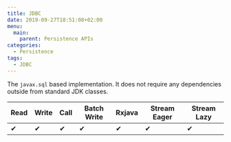 ```yaml
---
title: JDBC
date: 2019-09-27T18:51:08+02:00
menu:
  main:
    parent: Persistence APIs
categories:
  - Persistence
tags:
  - JDBC
---
```


The `javax.sql` based implementation. It does not require any dependencies outside from standard JDK classes.

| Read | Write | Call | Batch Write | Rxjava | Stream Eager | Stream Lazy |
|------|-------|------|-------------|--------|--------------|-------------|
| ✔    | ✔     | ✔    | ✔           | ✔      | ✔            | ✔           |
